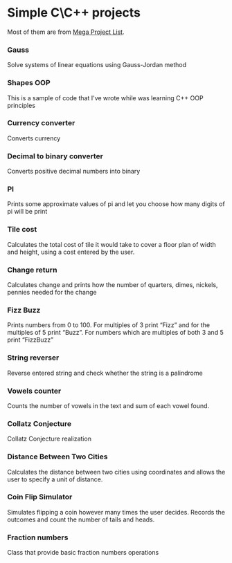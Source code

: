 # Simple C\C++ projects

Most of them are from [Mega Project List](https://github.com/karan/projects).

### Gauss

Solve systems of linear equations using Gauss-Jordan method

### Shapes OOP

This is a sample of code that I've wrote while was learning C++ OOP principles 

### Currency converter

Converts currency

### Decimal to binary converter

Converts positive decimal numbers into binary

### PI

Prints some approximate values of pi and let you choose how many digits of pi will be print 

### Tile cost

Calculates the total cost of tile it would take to cover a floor plan of width and height, using a cost entered by the user.

### Change return

Calculates change and prints how the number of quarters, dimes, nickels, pennies needed for the change 

### Fizz Buzz

Prints numbers from 0 to 100. For multiples of 3 print “Fizz” and for the multiples of 5 print “Buzz”. 
For numbers which are multiples of both 3 and 5 print “FizzBuzz”

### String reverser

Reverse entered string and check whether the string is a palindrome

### Vowels counter

Counts the number of vowels in the text and sum of each vowel found.

### Collatz Conjecture

Collatz Conjecture realization

### Distance Between Two Cities

Calculates the distance between two cities using coordinates and allows the user to specify a unit of distance.

### Coin Flip Simulator

Simulates flipping a coin however many times the user decides. Records the outcomes and count the number of tails and heads.

### Fraction numbers

Class that provide basic fraction numbers operations